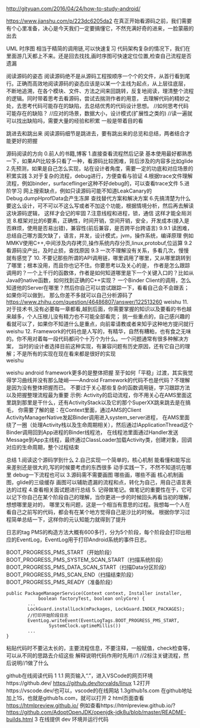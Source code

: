 http://gityuan.com/2016/04/24/how-to-study-android/

https://www.jianshu.com/p/223dc6205da2
在真正开始看源码之前，我们需要有个心里准备，决心是今天我们一定要搞懂它，不然充满好奇的进来，一脸蒙蔽的出去

UML 时序图   相当于精简的调用链,可以快速复习
代码架构复杂的情况下，我们在里面游几天都上不来。还是回去找找,画时序图可快速定位位置,检查自己流程是否遗漏

阅读源码的姿态
阅读源码绝不是从源码工程按顺序一个个的文件，从首行看到尾行。正确而高效地阅读源码的姿态应该是以某一个主线为起点，从上层往底层，
不断地追溯，在各个模块、文件、方法之间来回跳转，反复地阅读，理清整个流程的逻辑。同时带着思考去看源码，尝试去揣测作者的用意，
去理解代码的精妙之处，去思考代码可能存在的缺陷，去总结优秀的代码设计思想。
//如何思考代码可能存在的缺陷？
//应对的场景，数据大小，设计模式(扩展性之类的)
//读一遍就可以找出缺陷吗，需要大量的经验和积累 一般是带着目的看

跳进去和跳出来
阅读源码细节是跳进去，要有跳出来的总览和总结，两者结合才能更好的把握

源码阅读的方向
0.前人的书籍,博客
1.直接查看流程然后记录   基本使用最好都熟悉一下，如果API比较多只看了一种，看源码比较困难，背后涉及的内容多比如glide
2.先预测，如果是自己怎么实现，站在设计者角度，需要一定的功底和对应场景的积累实践
3.对于复杂的流程，debug进行，方便查看与验证
4.根据trace文件理解流程，例如binder，surfaceflinger这种不好debug的，可以查看trace文件
5.进阶学习
  网上搜索缺点，例如只读源码可能不知道LeakCanary的Debug.dumpHprofData会产生冻屏
  查找替代方案和解决方案
6.先搞清楚为什么要这么设计，可不可以不这么写或者不加这个功能，根据情境分析，然后再去解读这块源码逻辑，
   这样才会记的牢固
7.注意线程和进程，锁，通信  这样才能全局浏览
8.框架对比的6要素，正确性，时间开销，空间开销，安全，开发成本(接入是否麻烦，使用是否易出错)，兼容性(前后兼容，是否跨平台跨语言)
9.9.1 读困难，总结自己哪方面欠缺了，语言，并发，设计模式，jvm，操作系统，编译原理
  例如MMKV使用C++,中间涉及内存拷贝,操作系统内存分页,linux,protobuf,位运算
  9.2 看源码没产出，及时止损，查找原因
  9.3 一次不理解没有关系，多看几次，慢慢就有感觉了
10. 不要记那些所谓的API调用链，哪里调用了哪里，又从哪里跳转到了哪里；根本没用，而且你也记不住。你要思考以及关心的是，
    作者是怎么跟踪调用的？一个上千行的函数体，作者是如何知道哪里是下一个关键入口的？比如从Java的native函数，如何找到正确的C++实现？
    一个Binder Client的调用，怎么知道他的Server在哪里？然后你自己可以尝试跟踪一下，看看自己会不会跟丢；如果你可以做到，
    那么你差不多就可以自己分析源码了
    https://www.zhihu.com/question/46486807/answer/122513260  weishu
11. 对于技术书,没有必要每一章都看,越到后面，你需要掌握的知识以及要看的书也越来越多，个人压根儿没有精力也不可能全部看完；
    挑一些重点的，自己感兴趣的看就可以了，如果你不知道什么是重点，向前辈请教或者来知乎这种地方提问就行    
    weishu
12. Framework的代码也是人写的，有精华，自然有糟粕，也有食之无味的。你不用对着每一段代码都问个十万个为什么。一个问题通常有很多种解决方案，
    当时的设计者选择目前这种实现，有兼容问题有历史原因，还有它自己的理解；不是所有的实现在现在看来都是很好的实现    
    weishu

weishu
android framework更多的是整体把握
至于如何「平稳」过渡，其实我觉得学习曲线并没有那么陡峭——Android Framework的代码不也是代码？不理解是因为没有整体把握而已。
不要过于关心那些复杂的函数调用链，学习跟踪方法以及把握整理流程最为重要
示例:
Activity的启动流程，你不用关心在AMS里面这里跳到那里是干什么，还有ActivityStack以及它的那个SuperXX跳来跳去是在搞毛，
你需要了解的是：在Context里面，通过AMS的Client ActivityManagerNative发起Binder调用进入system_server进程，
在AMS里面绕了一圈（处理Activity栈以及生命周期相关），然后通过IApplicationThread这个Binder调用回到App进程的Binder线程池，
在线程池里面通过Handler发送Message到App主线程，最终通过ClassLoader加载Activity类，创建对象，回调对应的生命周期，整个过程结束


总结
1.阅读这个源码学到什么
2.自己实现一个简单的，核心机制    能看懂和能写出来差别还是很大的,写的时候要考虑的东西很多
  动手实践一下，不然不知道坑在哪里  debug一下流程也可以
3.源码需不需要画图 哪些画，哪些不画
  核心机制画图，glide的三级缓存
  画图可以辅助遗漏的流程和点，转化为自己，用自己语言表达的过程
4.查看相关面试题进行总结
5. 记得做笔记。做笔记的重要性在于，它可以记下你自己在某个阶段自己的理解，当你更进一步的时候回头再看当初的理解，想想哪里是对的，
   哪里又有问题，这是一个相当有意思的过程。我想每一个人在看自己之前写的代码，都会有在某个地方觉得自己是沙比的时候。
   根据你学习过程简单总结一下，这样你的元认知能力就得到了提升






日志的tag
PMS的构造方法大概有600多行，分为5个阶段，每个阶段会打印出相应的EventLog，EventLog用于打印Android系统的事件日志。

BOOT_PROGRESS_PMS_START（开始阶段）
BOOT_PROGRESS_PMS_SYSTEM_SCAN_START（扫描系统阶段）
BOOT_PROGRESS_PMS_DATA_SCAN_START（扫描Data分区阶段）
BOOT_PROGRESS_PMS_SCAN_END（扫描结束阶段）
BOOT_PROGRESS_PMS_READY（准备阶段）

```
public PackageManagerService(Context context, Installer installer,
            boolean factoryTest, boolean onlyCore) {
        ...
        LockGuard.installLock(mPackages, LockGuard.INDEX_PACKAGES);
        //打印开始阶段日志
        EventLog.writeEvent(EventLogTags.BOOT_PROGRESS_PMS_START,
                SystemClock.uptimeMillis())
        ...
}
```


粘贴代码时不要沾太长的，主要流程信息，不要注释，一般赋值，check检查等，可以从不同的思路去介绍这些
解释说明代码作用时先用//1 //2标注关键流程，然后说明//1做了什么



github在线阅读代码
1 
1.1 网页输入“.”，进入VSCode的网页环境https://github.dev/
https://github.dev/torvalds/linux
1.2打开https://vscode.dev/也可以，vscode的在线网站
1.3github1s.com
  在github地址加上1S，也就是github1s.com，就可以打开
2 html页面查看  
   https://htmlpreview.github.io/
例如查看https://htmlpreview.github.io/?https://github.com/AdoptOpenJDK/openjdk-jdk8u/blob/master/README-builds.html
3 在线提供 dev 环境并运行代码